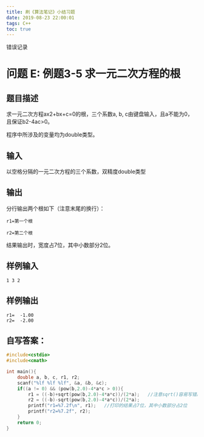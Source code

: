 ```yaml
---
title: 刷《算法笔记》小结习题
date: 2019-08-23 22:00:01
tags: C++
toc: true
---
```


错误记录

<!--more-->

# 问题 E: 例题3-5 求一元二次方程的根

## 题目描述
求一元二次方程ax2+bx+c=0的根，三个系数a, b, c由键盘输入，且a不能为0，且保证b2-4ac>0。

程序中所涉及的变量均为double类型。

## 输入
以空格分隔的一元二次方程的三个系数，双精度double类型

## 输出
分行输出两个根如下（注意末尾的换行）：
```
r1=第一个根

r2=第二个根
```
结果输出时，宽度占7位，其中小数部分2位。

## 样例输入
```
1 3 2
```
## 样例输出
```
r1=  -1.00
r2=  -2.00
```

## 自写答案：

```c++
#include<cstdio>
#include<cmath>

int main(){
    double a, b, c, r1, r2;
    scanf("%lf %lf %lf", &a, &b, &c);
    if((a != 0) && (pow(b,2.0)-4*a*c > 0)){
        r1 = ((-b)+sqrt(pow(b,2.0)-4*a*c))/(2*a);	//注意sqrt()容易写错成sqrt()
        r2 = ((-b)-sqrt(pow(b,2.0)-4*a*c))/(2*a);
        printf("r1=%7.2f\n", r1);	//打印的结果占7位，其中小数部分占2位
        printf("r2=%7.2f", r2);
    }
    return 0;
}
```